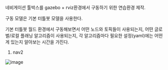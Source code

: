 네비게이션 툴박스를 gazebo + rviz환경에서 구동하기 위한 연습환경 제작.

구동 모델은 기본 터틀봇 모델을 사용한다.

기본 터틀봇 월드 환경에서 구동해보면서 어떤 노드와 토픽들이 사용되는지, 어떤 글로벌/로컬 플래닝 알고리즘이 사용되는지, 각 알고리즘마다 필요한 설정(yaml)에는 어떤 게 있는지 알아보는 시간을 가진다.


1. nav2

![image](https://github.com/user-attachments/assets/d05d9496-eacf-4f89-9a5a-49d5c483718f)



